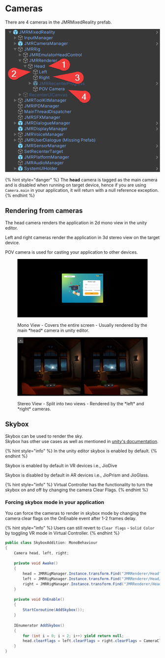 # Cameras

There are 4 cameras in the JMRMixedReality prefab.

![](<../.gitbook/assets/image (103).png>)

{% hint style="danger" %}
The **head** camera is tagged as the main camera and is disabled when running on target device, hence if you are using `Camera.main` in your application, it will return with a null reference exception.
{% endhint %}

## Rendering from cameras

The head camera renders the application in 2d mono view in the unity editor.

Left and right cameras render the application in 3d stereo view on the target device.

POV camera is used for casting your application to other devices.&#x20;

<figure><img src="../.gitbook/assets/Screenshot_2024-12-20-18-30-50-04_5c33812e51fa9a6c7dd727d7ab1eb025[1].jpg" alt=""><figcaption><p>Mono View - Covers the entire screen - Usually rendered by the main *head* camera in unity editor.</p></figcaption></figure>

<figure><img src="../.gitbook/assets/Screenshot_2025-01-02-16-32-14-87_8c1639957c55dc4413004aa7405699cb[1].jpg" alt=""><figcaption><p>Stereo View - Split into two views - Rendered by the *left* and *right* cameras.</p></figcaption></figure>

## Skybox

Skybox can be used to render the sky. \
Skybox has other use cases as well as mentioned in [unity's documentation](https://docs.unity3d.com/Manual/skyboxes.html).

{% hint style="info" %}
In the unity editor skybox is enabled by default.
{% endhint %}

Skybox is enabled by default in VR devices i.e., JioDive

Skybox is disabled by default in AR devices i.e., JioPrism and JioGlass.

{% hint style="info" %}
Virtual Controller has the functionality to turn the skybox on and off by changing the camera Clear Flags.
{% endhint %}

### Forcing skybox mode in your application

You can force the cameras to render in skybox mode by changing the camera clear flags on the OnEnable event after 1-2 frames delay.

{% hint style="info" %}
Users can still revert to `Clear flags` - `Solid Color` by toggling VR mode in Virtual Controller.
{% endhint %}

```csharp
public class SkyboxAddition: MonoBehaviour
{
    Camera head, left, right;

    private void Awake()
    {
        head = JMRRigManager.Instance.transform.Find("JMRRenderer/Head")?.GetComponent<Camera>();
        left = JMRRigManager.Instance.transform.Find("JMRRenderer/Head/Left")?.GetComponent<Camera>();
        right = JMRRigManager.Instance.transform.Find("JMRRenderer/Head/Right")?.GetComponent<Camera>();
    }

    private void OnEnable()
    {
        StartCoroutine(AddSkybox());
    }

    IEnumerator AddSkybox()
    {
        for (int i = 0; i < 2; i++) yield return null;
        head.clearFlags = left.clearFlags = right.clearFlags = CameraClearFlags.Skybox;
    }
}
```
